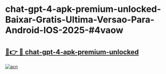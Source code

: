 # chat-gpt-4-apk-premium-unlocked-Baixar-Gratis-Ultima-Versao-Para-Android-IOS-2025-#4vaow

# <h2><a href="https://ainizakaria.my?title=chat-gpt-4-apk-premium-unlocked&ref=22M">🔗👉 🔴 chat-gpt-4-apk-premium-unlocked</a></h2>

[![acn](https://github.com/user-attachments/assets/0f9c940e-d8b0-45ae-aac7-cd30a18b3e1c)](https://ainizakaria.my?title=chat-gpt-4-apk-premium-unlocked&ref=22M)

